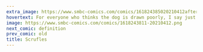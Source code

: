 ```yaml
---
extra_image: https://www.smbc-comics.com/comics/161824385020210412after.png
hovertext: For everyone who thinks the dog is drawn poorly, I say just be thankful you know it's a dog.
image: https://www.smbc-comics.com/comics/1618243811-20210412.png
next_comic: definition
prev_comic: old
title: Scrufles
---
```


